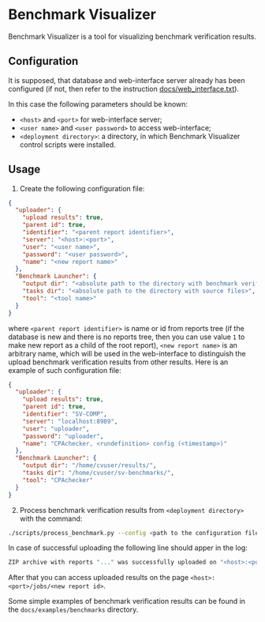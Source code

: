 # Benchmark Visualizer

Benchmark Visualizer is a tool for visualizing benchmark verification results.

## Configuration

It is supposed, that database and web-interface server already has been configured
(if not, then refer to the instruction [docs/web_interface.txt](web_interface.txt)).

In this case the following parameters should be known:

* `<host>` and `<port>` for web-interface server;
* `<user name>` and `<user password>` to access web-interface;
* `<deployment directory>`: a directory, in which Benchmark Visualizer control scripts were installed.

## Usage

1. Create the following configuration file:
```json
{
  "uploader": {
    "upload results": true,
    "parent id": true,
    "identifier": "<parent report identifier>",
    "server": "<host>:<port>",
    "user": "<user name>",
    "password": "<user password>",
    "name": "<new report name>"
  },
  "Benchmark Launcher": {
    "output dir": "<absolute path to the directory with benchmark verification results>",
    "tasks dir": "<absolute path to the directory with source files>",
    "tool": "<tool name>"
  }
}
```
where `<parent report identifier>` is name or id from reports tree (if the database is new and there is no 
reports tree, then you can use value `1` to make new report as a child of the root report), `<new report name>` is an arbitrary name,
which will be used in the web-interface to distinguish the upload benchmark verification results from other results.
Here is an example of such configuration file:

```json
{
  "uploader": {
    "upload results": true,
    "parent id": true,
    "identifier": "SV-COMP",
    "server": "localhost:8989",
    "user": "uploader",
    "password": "uploader",
    "name": "CPAchecker, <rundefinition> config (<timestamp>)"
  },
  "Benchmark Launcher": {
    "output dir": "/home/cvuser/results/",
    "tasks dir": "/home/cvuser/sv-benchmarks/",
    "tool": "CPAchecker"
  }
}
```

2. Process benchmark verification results from `<deployment directory>` with the command:

```bash
./scripts/process_benchmark.py --config <path to the configuration file>
```

In case of successful uploading the following line should apper in the log:

```bash
ZIP archive with reports "..." was successfully uploaded on "<host>:<port>/jobs/<new report id>"
``` 

After that you can access uploaded results on the page `<host>:<port>/jobs/<new report id>`.

Some simple examples of benchmark verification results can be found in the `docs/examples/benchmarks` directory.
